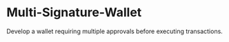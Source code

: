 # Multi-Signature-Wallet
Develop a wallet requiring multiple approvals before executing transactions.
